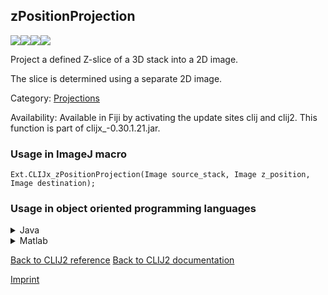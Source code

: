 ## zPositionProjection
<img src="images/mini_empty_logo.png"/><img src="images/mini_empty_logo.png"/><img src="images/mini_clijx_logo.png"/><img src="images/mini_empty_logo.png"/>

Project a defined Z-slice of a 3D stack into a 2D image.

The slice is determined using a separate 2D image.

Category: [Projections](https://clij.github.io/clij2-docs/reference__project)

Availability: Available in Fiji by activating the update sites clij and clij2.
This function is part of clijx_-0.30.1.21.jar.

### Usage in ImageJ macro
```
Ext.CLIJx_zPositionProjection(Image source_stack, Image z_position, Image destination);
```


### Usage in object oriented programming languages



<details>

<summary>
Java
</summary>
<pre class="highlight">// init CLIJ and GPU
import net.haesleinhuepf.clijx.CLIJx;
import net.haesleinhuepf.clij.clearcl.ClearCLBuffer;
CLIJx clijx = CLIJx.getInstance();

// get input parameters
ClearCLBuffer source_stack = clijx.push(source_stackImagePlus);
ClearCLBuffer z_position = clijx.push(z_positionImagePlus);
destination = clijx.create(source_stack);
</pre>

<pre class="highlight">
// Execute operation on GPU
clijx.zPositionProjection(source_stack, z_position, destination);
</pre>

<pre class="highlight">
// show result
destinationImagePlus = clijx.pull(destination);
destinationImagePlus.show();

// cleanup memory on GPU
clijx.release(source_stack);
clijx.release(z_position);
clijx.release(destination);
</pre>

</details>



<details>

<summary>
Matlab
</summary>
<pre class="highlight">% init CLIJ and GPU
clijx = init_clatlabx();

% get input parameters
source_stack = clijx.pushMat(source_stack_matrix);
z_position = clijx.pushMat(z_position_matrix);
destination = clijx.create(source_stack);
</pre>

<pre class="highlight">
% Execute operation on GPU
clijx.zPositionProjection(source_stack, z_position, destination);
</pre>

<pre class="highlight">
% show result
destination = clijx.pullMat(destination)

% cleanup memory on GPU
clijx.release(source_stack);
clijx.release(z_position);
clijx.release(destination);
</pre>

</details>



[Back to CLIJ2 reference](https://clij.github.io/clij2-docs/reference)
[Back to CLIJ2 documentation](https://clij.github.io/clij2-docs)

[Imprint](https://clij.github.io/imprint)
